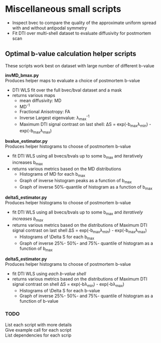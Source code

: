# Miscellaneous small scripts

- Inspect bvec to compare the quality of the approximate uniform spread with and without antipodal symmetry  
- Fit DTI over multi-shell dataset to evaluate diffusivity for postmortem scan  

## Optimal b-value calculation helper scripts
These scripts work best on dataset with large number of different b-value  

**invMD_bmax.py**  
Produces helper maps to evaluate a choice of postmortem b-value  

- DTI WLS fit over the full bvec/bval dataset and a mask  
- returns various maps  
    - mean diffusivity: MD
    - MD<sup>-1</sup>
    - Fractional Anisotropy: FA
    - Inverse Largest eigenvalue: &lambda;<sub>max</sub><sup>-1</sup>
    - Maximum DTI signal contrast on last shell: &Delta;S = exp(-b<sub>max</sub>&lambda;<sub>min</sub>) - exp(-b<sub>max</sub>&lambda;<sub>max</sub>)


**bvalue_estimator.py**  
Produces helper histograms to choose of postmortem b-value  

- fit DTI WLS using all bvecs/bvals up to some b<sub>max</sub> and iteratively increases b<sub>max</sub>
- returns various metrics based on the MD distributions  
    -  Histograms of MD for each b<sub>max</sub>  
    -  Graph of inverse histogram peaks as a function of b<sub>max</sub>  
    -  Graph of inverse 50%-quantile of histogram as a function of b<sub>max</sub>  


**deltaS_estimator.py**  
Produces helper histograms to choose of postmortem b-value  

- fit DTI WLS using all bvecs/bvals up to some b<sub>max</sub> and *iteratively increases b<sub>max</sub>*
- returns various metrics based on the distributions of Maximum DTI signal contrast on last shell &Delta;S = exp(-b<sub>max</sub>&lambda;<sub>min</sub>) - exp(-b<sub>max</sub>&lambda;<sub>max</sub>)  
    -  Histograms of \Delta S for each b<sub>max</sub>  
    -  Graph of inverse 25%- 50%- and 75%- quantile of histogram as a function of b<sub>max</sub>  

**deltaS_estimator.py**  
Produces helper histograms to choose of postmortem b-value  

- fit DTI WLS using *each b-value shell*
- returns various metrics based on the distributions of Maximum DTI signal contrast on shell 
&Delta;S = exp(-b&lambda;<sub>min</sub>) - exp(-b&lambda;<sub>max</sub>)  
    -  Histograms of \Delta S for each b-value  
    -  Graph of inverse 25%- 50%- and 75%- quantile of histogram as a function of b-value  






### TODO  
List each script with more details  
Give example call for each script  
List dependencies for each scrip  

